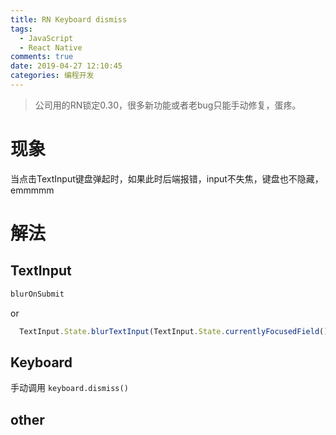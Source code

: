 ```yaml
---
title: RN Keyboard dismiss
tags:
  - JavaScript
  - React Native
comments: true
date: 2019-04-27 12:10:45
categories: 编程开发
---
```


> 公司用的RN锁定0.30，很多新功能或者老bug只能手动修复，蛋疼。

<!--more-->

# 现象

当点击TextInput键盘弹起时，如果此时后端报错，input不失焦，键盘也不隐藏，emmmmm

# 解法

## TextInput

```javascript
blurOnSubmit
```

or

```javascript
  TextInput.State.blurTextInput(TextInput.State.currentlyFocusedField())
```

## Keyboard

手动调用 `keyboard.dismiss()`

## other
